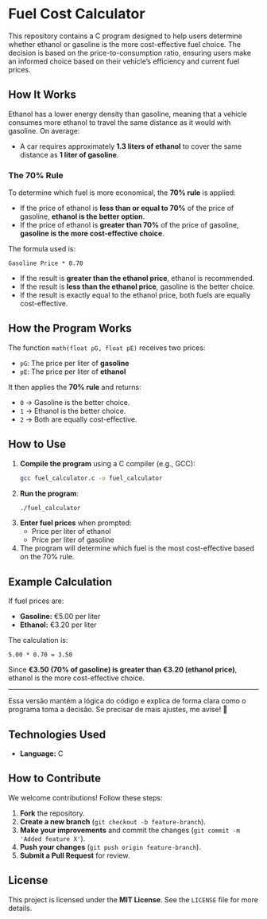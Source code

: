 # Fuel Cost Calculator

This repository contains a C program designed to help users determine whether ethanol or gasoline is the more cost-effective fuel choice. The decision is based on the price-to-consumption ratio, ensuring users make an informed choice based on their vehicle’s efficiency and current fuel prices.

## How It Works

Ethanol has a lower energy density than gasoline, meaning that a vehicle consumes more ethanol to travel the same distance as it would with gasoline. On average:
- A car requires approximately **1.3 liters of ethanol** to cover the same distance as **1 liter of gasoline**.

### **The 70% Rule**  

To determine which fuel is more economical, the **70% rule** is applied:  
- If the price of ethanol is **less than or equal to 70%** of the price of gasoline, **ethanol is the better option**.  
- If the price of ethanol is **greater than 70%** of the price of gasoline, **gasoline is the more cost-effective choice**.  

The formula used is:  
```
Gasoline Price * 0.70
```
- If the result is **greater than the ethanol price**, ethanol is recommended.  
- If the result is **less than the ethanol price**, gasoline is the better choice.  
- If the result is exactly equal to the ethanol price, both fuels are equally cost-effective.  

## **How the Program Works**  

The function `math(float pG, float pE)` receives two prices:  
- `pG`: The price per liter of **gasoline**  
- `pE`: The price per liter of **ethanol**  

It then applies the **70% rule** and returns:  
- `0` → Gasoline is the better choice.  
- `1` → Ethanol is the better choice.  
- `2` → Both are equally cost-effective.  

## **How to Use**  

1. **Compile the program** using a C compiler (e.g., GCC):  
   ```sh
   gcc fuel_calculator.c -o fuel_calculator
   ```
2. **Run the program**:  
   ```sh
   ./fuel_calculator
   ```
3. **Enter fuel prices** when prompted:  
   - Price per liter of ethanol  
   - Price per liter of gasoline  
4. The program will determine which fuel is the most cost-effective based on the 70% rule.  

## **Example Calculation**  

If fuel prices are:  
- **Gasoline:** €5.00 per liter  
- **Ethanol:** €3.20 per liter  

The calculation is:  
```
5.00 * 0.70 = 3.50
```
Since **€3.50 (70% of gasoline) is greater than €3.20 (ethanol price)**, ethanol is the more cost-effective choice.  

---

Essa versão mantém a lógica do código e explica de forma clara como o programa toma a decisão. Se precisar de mais ajustes, me avise! 🚀
























## Technologies Used

- **Language:** C

## How to Contribute

We welcome contributions! Follow these steps:
1. **Fork** the repository.
2. **Create a new branch** (`git checkout -b feature-branch`).
3. **Make your improvements** and commit the changes (`git commit -m 'Added feature X'`).
4. **Push your changes** (`git push origin feature-branch`).
5. **Submit a Pull Request** for review.

## License

This project is licensed under the **MIT License**. See the `LICENSE` file for more details.


